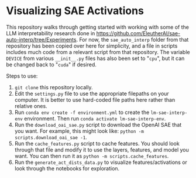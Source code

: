 # Visualizing SAE Activations

This repository walks through getting started with working with some of the LLM interpretability research done in https://github.com/EleutherAI/sae-auto-interp/tree/Experiments. For now, the `sae_auto_interp` folder from that repository has been copied over here for simplicity, and a file in scripts includes much code from a relevant script from that repository. The variable `DEVICE` from various `__init__.py` files has also been set to "`cpu`", but it can be changed back to "`cuda`" if desired. 

Steps to use:
1. `git clone` this repository locally.
2. Edit the `settings.py` file to use the appropriate filepaths on your computer. It is better to use hard-coded file paths here rather than relative ones.
3. Run `conda env create -f environment.yml` to create the `lm-sae-interp-env` environment. Then run `conda activate lm-sae-interp-env`.
4. Run the `download_oai_sae.py` script to download the OpenAI SAE that you want. For example, this might look like:
`python -m scripts.download_oai_sae -1`.
5. Run the `cache_features.py` script to cache features. You should look through that file and modify it to use the layers, features, and model you want. You can then run it as `python -m scripts.cache_features`.
6. Run the `generate_act_dists_data.py` to visualize features/activations or look through the notebooks for exploration.
